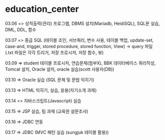 # education_center

03.06 => 성적출력(관리) 프로그램, DBMS 설치(Mariadb, HeidiSQL), SQL문 실습, DML, DDL, 함수

03.07 => 중급 SQL (테이블 조인, 서브쿼리, 변수 사용, 테이블 백업, update-set, case-and, trigger, stored procedure, stored function, View) -> query 파일(.txt 파일은 각각 트리거, 저장 프로시저, 저장 함수, 뷰)

03.09 => student 테이블 프로시저, 연습문제(첨부X), BBK 데이터베이스 쿼리작성, Tomcat 설치, Oracle 설치, oracle 실습(scott 사용자(DB))

03.10 => Oracle 실습 (SQL 문제 및 문법 익히기)

03.13 => HTML 익히기, 실습, 응용(자기소개 과제)

03.14 => 자바스크립트(Javascript) 실습

03.15 => JSP 실습, 팀 과제 (교육원 설문조사)

03.16 => JDBC 연동

03.17 => JDBC (MVC 패턴 실습 (sungjuk 테이블 활용))
